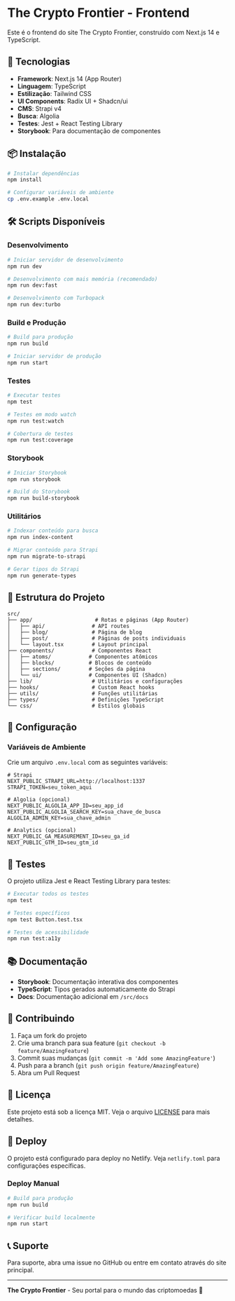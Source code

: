 # The Crypto Frontier - Frontend

Este é o frontend do site The Crypto Frontier, construído com Next.js 14 e TypeScript.

## 🚀 Tecnologias

- **Framework**: Next.js 14 (App Router)
- **Linguagem**: TypeScript
- **Estilização**: Tailwind CSS
- **UI Components**: Radix UI + Shadcn/ui
- **CMS**: Strapi v4
- **Busca**: Algolia
- **Testes**: Jest + React Testing Library
- **Storybook**: Para documentação de componentes

## 📦 Instalação

```bash
# Instalar dependências
npm install

# Configurar variáveis de ambiente
cp .env.example .env.local
```

## 🛠️ Scripts Disponíveis

### Desenvolvimento
```bash
# Iniciar servidor de desenvolvimento
npm run dev

# Desenvolvimento com mais memória (recomendado)
npm run dev:fast

# Desenvolvimento com Turbopack
npm run dev:turbo
```

### Build e Produção
```bash
# Build para produção
npm run build

# Iniciar servidor de produção
npm run start
```

### Testes
```bash
# Executar testes
npm test

# Testes em modo watch
npm run test:watch

# Cobertura de testes
npm run test:coverage
```

### Storybook
```bash
# Iniciar Storybook
npm run storybook

# Build do Storybook
npm run build-storybook
```

### Utilitários
```bash
# Indexar conteúdo para busca
npm run index-content

# Migrar conteúdo para Strapi
npm run migrate-to-strapi

# Gerar tipos do Strapi
npm run generate-types
```

## 📁 Estrutura do Projeto

```
src/
├── app/                    # Rotas e páginas (App Router)
│   ├── api/               # API routes
│   ├── blog/              # Página de blog
│   ├── post/              # Páginas de posts individuais
│   └── layout.tsx         # Layout principal
├── components/            # Componentes React
│   ├── atoms/            # Componentes atômicos
│   ├── blocks/           # Blocos de conteúdo
│   ├── sections/         # Seções da página
│   └── ui/               # Componentes UI (Shadcn)
├── lib/                   # Utilitários e configurações
├── hooks/                 # Custom React hooks
├── utils/                 # Funções utilitárias
├── types/                 # Definições TypeScript
└── css/                   # Estilos globais
```

## 🔧 Configuração

### Variáveis de Ambiente

Crie um arquivo `.env.local` com as seguintes variáveis:

```env
# Strapi
NEXT_PUBLIC_STRAPI_URL=http://localhost:1337
STRAPI_TOKEN=seu_token_aqui

# Algolia (opcional)
NEXT_PUBLIC_ALGOLIA_APP_ID=seu_app_id
NEXT_PUBLIC_ALGOLIA_SEARCH_KEY=sua_chave_de_busca
ALGOLIA_ADMIN_KEY=sua_chave_admin

# Analytics (opcional)
NEXT_PUBLIC_GA_MEASUREMENT_ID=seu_ga_id
NEXT_PUBLIC_GTM_ID=seu_gtm_id
```

## 🧪 Testes

O projeto utiliza Jest e React Testing Library para testes:

```bash
# Executar todos os testes
npm test

# Testes específicos
npm test Button.test.tsx

# Testes de acessibilidade
npm run test:a11y
```

## 📚 Documentação

- **Storybook**: Documentação interativa dos componentes
- **TypeScript**: Tipos gerados automaticamente do Strapi
- **Docs**: Documentação adicional em `/src/docs`

## 🤝 Contribuindo

1. Faça um fork do projeto
2. Crie uma branch para sua feature (`git checkout -b feature/AmazingFeature`)
3. Commit suas mudanças (`git commit -m 'Add some AmazingFeature'`)
4. Push para a branch (`git push origin feature/AmazingFeature`)
5. Abra um Pull Request

## 📝 Licença

Este projeto está sob a licença MIT. Veja o arquivo [LICENSE](../LICENSE) para mais detalhes.

## 🚀 Deploy

O projeto está configurado para deploy no Netlify. Veja `netlify.toml` para configurações específicas.

### Deploy Manual
```bash
# Build para produção
npm run build

# Verificar build localmente
npm run start
```

## 📞 Suporte

Para suporte, abra uma issue no GitHub ou entre em contato através do site principal.

---

**The Crypto Frontier** - Seu portal para o mundo das criptomoedas 🚀
